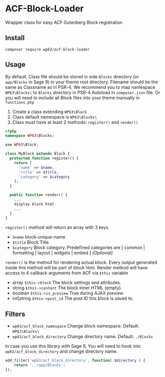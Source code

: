 # ACF-Block-Loader
Wrapper class for easy ACF Gutenberg Block registration

## Install
```
composer require wp63/acf-block-loader
```

## Usage
By default, Class file should be stored in side `Blocks` directory (or `app/Blocks` in Sage 9) in your theme root directory. Filename should be the same as Classname as in PSR-4. We recommend you to map namespace `WP63\Blocks\` to `Blocks` directory in PSR-4 Autoload in `composer.json` file. Or you will need to include all Block files into your theme manually in `functions.php`


1. Create a class extending `WP63\Block`
2. Class default namespace is `WP63\Blocks\`
3. Class must have at least 2 methods: `register()` and `render()`
```php
<?php
namespace WP63\Blocks;

use WP63\Block;

class MyBlock extends Block {
  protected function register() {
    return [
      'name' => $name,
      'title' => $title,
      'category' => $category
    ];
  }

  public function render() {
    ...
    display block html
    ...
  }
}
```

`register()` method will return an array with 3 keys
* `$name` block-unique-name
* `$title` Block Title
* `$category` Block category. Predefined categories are [ common | formatting | layout | widgets | embed ] _(Optional)_

`render()` is the method for rendering actual block. Every output generated inside this method will be part of block html. Render method will have access to 4 callback arguments from ACF via `$this` variable
* array `$this->block` The block settings and attributes.
* string `$this->content` The block inner HTML (empty).
* boolean `$this->is_preview` True during AJAX preview.
* int|string `$this->post_id` The post ID this block is saved to.

## Filters
* `wp63/acf_block_namespace` Change block namespace. Default: `WP63\Blocks\`
* `wp63/acf_block_directory` Change directory name. Default: `./Blocks`

In case you use this library with Sage 9, You will need to hook into `wp63/acf_block_directory` and change directory name.
```php
add_filter('wp63/acf_block_directory', function( $directory ) {
    return '../app/Blocks';
});
```
